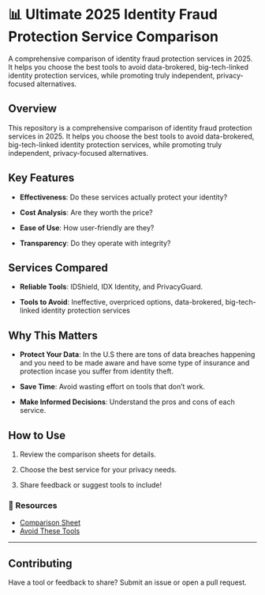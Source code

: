# 📊 Ultimate 2025 Identity Fraud Protection Service Comparison
A comprehensive comparison of identity fraud protection services in 2025. It helps you choose the best tools to avoid data-brokered, big-tech-linked identity protection services, while promoting truly independent, privacy-focused alternatives.

## Overview  

This repository is a comprehensive comparison of identity fraud protection services in 2025. It helps you choose the best tools to avoid data-brokered, big-tech-linked identity protection services, while promoting truly independent, privacy-focused alternatives.

## Key Features  

- **Effectiveness**: Do these services actually protect your identity?  

- **Cost Analysis**: Are they worth the price?  

- **Ease of Use**: How user-friendly are they?  

- **Transparency**: Do they operate with integrity?

## Services Compared  

- **Reliable Tools**: IDShield, IDX Identity, and PrivacyGuard.

- **Tools to Avoid**: Ineffective, overpriced options, data-brokered, big-tech-linked identity protection services

## Why This Matters  

- **Protect Your Data**: In the U.S there are tons of data breaches happening and you need to be made aware and have some type of insurance and protection incase you suffer from identity theft.  
- **Save Time**: Avoid wasting effort on tools that don’t work. 

- **Make Informed Decisions**: Understand the pros and cons of each service.

## How to Use  

1. Review the comparison sheets for details.  

2. Choose the best service for your privacy needs.

3. Share feedback or suggest tools to include!

### 🔗 Resources  
- [Comparison Sheet](https://cryptpad.fr/sheet/#/2/sheet/view/y7ntmhTnf472Q3eqSgj4ab-MWBuqhgRacfhTH+8Chg0/)  
- [Avoid These Tools](https://cryptpad.fr/sheet/#/2/sheet/view/42PwksSmq4+anATcdW4GWmqGWU+4QUVJd7LlZTvYGPc/)  

---

## Contributing  
Have a tool or feedback to share? Submit an issue or open a pull request.  
